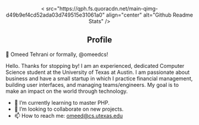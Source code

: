 <p align="center">
 < src="https://qph.fs.quoracdn.net/main-qimg-d49b9ef4cd52ada03d749515e31061a0" align="center" alt="Github Readme Stats" />
 <h2 align="center">Profile</h2>
</p>


👋 Omeed Tehrani or formally, @omeedcs!

Hello. Thanks for stopping by! I am an experienced, dedicated Computer Science student at the University of Texas at Austin. 
I am passionate about business and have a small startup in which I practice financial management, building user interfaces, and managing teams/engineers. 
My goal is to make an impact on the world through technology. 

- 🌱 I’m currently learning to master PHP. 
- 💞️ I’m looking to collaborate on new projects. 
- 📫 How to reach me: omeed@cs.utexas.edu
